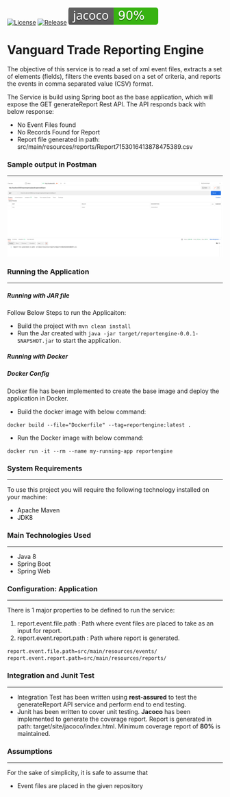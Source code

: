 
[![License](https://img.shields.io/badge/license-Vanguard%202021-green)](https://img.shields.io/badge/license-Vanguard%202021-green)
[![Release](https://img.shields.io/badge/release-0.0.1-orange)](https://img.shields.io/badge/release-0.0.1-orange)
[![Coverage Status](src/test/resources/coverage.svg?sanitize=true)](src/test/resources/coverage.svg?sanitize=true)

# Vanguard Trade Reporting Engine

The objective of this service is to read a set of xml event files, extracts a set of elements (fields), filters the events based on a set of criteria, and reports the events in comma separated value (CSV) format. 

The Service is build using Spring boot as the base application, which will expose the GET generateReport Rest API. The API responds back with below response:
- No Event Files found
- No Records Found for Report
- Report file generated in path: src/main/resources/reports/Report7153016413878475389.csv

### Sample output in Postman
---
![Image](data/postman.png?raw=true)

### Running the Application
---
##### Running with JAR file
Follow Below Steps to run the Applicaiton:

- Build the project with ```mvn clean install ```
- Run the Jar created with ```java -jar target/reportengine-0.0.1-SNAPSHOT.jar``` to start the application.

##### Running with Docker

##### Docker Config

Docker file has been implemented to create the base image and deploy the application in Docker.

- Build the docker image with below command:
```
docker build --file="Dockerfile" --tag=reportengine:latest .
```
- Run the Docker image with below command:
```
docker run -it --rm --name my-running-app reportengine
```

### System Requirements
---
To use this project you will require the following technology installed on your machine:
- Apache Maven
- JDK8

### Main Technologies Used
---
- Java 8
- Spring Boot
- Spring Web

### Configuration: Application
---
There is 1 major properties to be defined to run the service:
1. report.event.file.path : Path where event files are placed to take as an input for report.
2. report.event.report.path : Path where report is generated.
```
report.event.file.path=src/main/resources/events/
report.event.report.path=src/main/resources/reports/
```

### Integration and Junit Test
---
- Integration Test has been written using **rest-assured** to test the generateReport API service and perform end to end testing.
- Junit has been written to cover unit testing. **Jacoco** has been implemented to generate the coverage report. 
  Report is generated in path: target/site/jacoco/index.html. Minimum coverage report of **80%** is maintained.
  
### Assumptions
---
For the sake of simplicity, it is safe to assume that
- Event files are placed in the given repository

